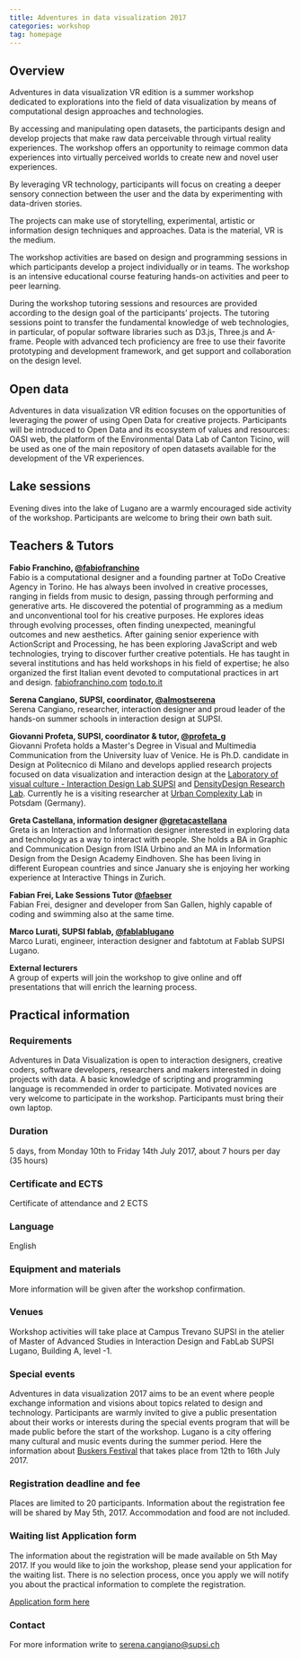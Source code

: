 ```yaml
---
title: Adventures in data visualization 2017
categories: workshop
tag: homepage
---
```


## Overview

Adventures in data visualization VR edition is a summer workshop dedicated to explorations into the field of data visualization by means of computational design approaches and technologies.

By accessing and manipulating open datasets, the participants design and develop projects that make raw data perceivable through virtual reality experiences. The workshop offers an opportunity to reimage common data experiences into virtually perceived worlds to create new and novel user experiences.

By leveraging VR technology, participants will focus on creating a deeper sensory connection between the user and the data by experimenting with data-driven stories.

The projects can make use of storytelling, experimental, artistic or information design techniques and approaches. Data is the material, VR is the medium.

The workshop activities are based on design and programming sessions in which participants develop a project individually or in teams.
The workshop is an intensive educational course featuring hands-on activities and peer to peer learning.

During the workshop tutoring sessions and resources are provided according to the design goal of the participants’ projects. 
The tutoring sessions point to transfer the fundamental knowledge of web technologies, in particular, of popular software libraries such as D3.js, Three.js and A-frame. People with advanced tech proficiency are free to use their favorite prototyping and development framework, and get support and collaboration on the design level.


## Open data

Adventures in data visualization VR edition focuses on the opportunities of leveraging the power of using Open Data for creative projects. Participants will be introduced to Open Data and its ecosystem of values and resources: OASI web, the platform of the Environmental Data Lab of Canton Ticino, will be used as one of the main repository of open datasets available for the development of the VR experiences.

## Lake sessions
Evening dives into the lake of Lugano are a warmly encouraged side activity of the workshop. Participants are welcome to bring their own bath suit.



## Teachers & Tutors

**Fabio Franchino, [@fabiofranchino](https://twitter.com/fabiofranchino)**  
Fabio is a computational designer and a founding partner at ToDo Creative Agency in Torino. He has always been involved in creative processes, ranging in fields from music to design, passing through performing and generative arts. He discovered the potential of programming as a medium and unconventional tool for his creative purposes. He explores ideas through evolving processes, often finding unexpected, meaningful outcomes and new aesthetics. After gaining senior experience with ActionScript and Processing, he has been exploring JavaScript and web technologies, trying to discover further creative potentials. He has taught in several institutions and has held workshops in his field of expertise; he also organized the first Italian event devoted to computational practices in art and design. [fabiofranchino.com](https://fabiofranchino.com) [todo.to.it](https://todo.to.it)

**Serena Cangiano, SUPSI, coordinator, [@almostserena](https://twitter.com/almostserena)**  
Serena Cangiano, researcher, interaction designer and proud leader of the hands-on summer schools in interaction design at SUPSI. 

**Giovanni Profeta, SUPSI, coordinator & tutor, [@profeta_g](https://twitter.com/profeta_g)**  
Giovanni Profeta holds a Master's Degree in Visual and Multimedia Communication from the University Iuav of Venice. He is Ph.D. candidate in Design at Politecnico di Milano and develops applied research projects focused on data visualization and interaction design at the [Laboratory of visual culture - Interaction Design Lab SUPSI](http://www.supsi.ch/lcv) and [DensityDesign Research Lab](http://www.densitydesign.org/). Currently he is a visiting researcher at [Urban Complexity Lab](https://uclab.fh-potsdam.de/) in Potsdam (Germany).

**Greta Castellana, information designer [@gretacastellana](https://twitter.com/gretacastellana)**  
Greta is an Interaction and Information designer interested in exploring data and technology as a way to interact with people. She holds a BA in Graphic and Communication Design from ISIA Urbino and an MA in Information Design from the Design Academy Eindhoven. She has been living in different European countries and since January she is enjoying her working experience at Interactive Things in Zurich.

**Fabian Frei, Lake Sessions Tutor [@faebser](https://twitter.com/faebser)**  
Fabian Frei, designer and developer from San Gallen, highly capable of coding and swimming also at the same time.

**Marco Lurati, SUPSI fablab, [@fablablugano](https://twitter.com/fablablugano)**  
Marco Lurati, engineer, interaction designer and fabtotum at Fablab SUPSI Lugano.


**External lecturers**  
A group of experts will join the workshop to give online and off presentations that will enrich the learning process.



## Practical information

### Requirements

Adventures in Data Visualization is open to interaction designers, creative coders, software developers, researchers and makers interested in doing projects with data. A basic knowledge of scripting and programming language is recommended in order to participate. Motivated novices are very welcome to participate in the workshop. Participants must bring their own laptop.

### Duration

5 days, from Monday 10th to Friday 14th July 2017, about 7 hours per day (35 hours)

### Certificate and ECTS

Certificate of attendance and 2 ECTS

### Language

English

### Equipment and materials

More information will be given after the workshop confirmation.

### Venues

Workshop activities will take place at Campus Trevano SUPSI in the atelier of Master of Advanced Studies in Interaction Design and FabLab SUPSI Lugano, Building A, level -1.

### Special events

Adventures in data visualization 2017 aims to be an event where people exchange information and visions about topics related to design and technology. Participants are warmly invited to give a public presentation about their works or interests during the special events program that will be made public before the start of the workshop. Lugano is a city offering many cultural and music events during the summer period. Here the information about [Buskers Festival](http://www.luganobuskers.ch/) that takes place from 12th to 16th July 2017.

### Registration deadline and fee

Places are limited to 20 participants. Information about the registration fee will be shared by May 5th, 2017. Accommodation and food are not included.

### Waiting list Application form

The information about the registration will be made available on 5th May 2017. If you would like to join the workshop, please send your application for the waiting list. There is no selection process, once you apply we will notify you about the practical information to complete the registration.

[Application form here](http://lcvform.supsi.ch/form/view.php?id=62099)

### Contact

For more information write to <serena.cangiano@supsi.ch>
